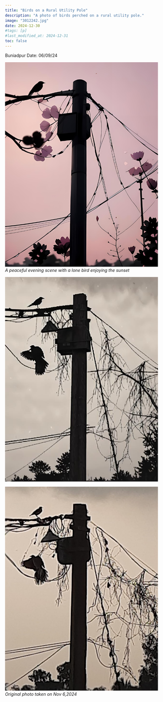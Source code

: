 ```yaml
---
title: "Birds on a Rural Utility Pole" 
description: "A photo of birds perched on a rural utility pole."
image: "3012242.jpg"
date: 2024-12-30
#tags: [p] 
#last_modified_at: 2024-12-31
toc: false
---
```



Buniadpur
Date: 06/09/24

![A black bird perched on a wire against a pastel pink sky with silhouetted flowers and a utility pole](3012241.png)
*A peaceful evening scene with a lone bird enjoying the sunset*

![The same distorted with pixels](3012243.jpg)

![Black and white photo of birds perched on wires and a utility pole against a dark, stormy sky](3012242.jpg)
*Original photo taken on Nov 6,2024*